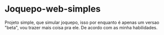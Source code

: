 # Joquepo-web-simples

Projeto simple, que simular joquepo, isso por enquanto é apenas um versao "beta", vou trazer mais coisa pra ele. De acordo com as minha habilidades.
